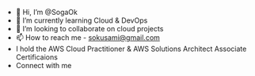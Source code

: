 - 👋 Hi, I’m @SogaOk
- 🌱 I’m currently learning Cloud & DevOps
- 💞️ I’m looking to collaborate on cloud projects
- 📫 How to reach me - sokusami@gmail.com
- I hold the AWS Cloud Practitioner & AWS Solutions Architect Associate Certificaions
- Connect with me
<!---
SogaOk/SogaOk is a ✨ special ✨ repository because its `README.md` (this file) appears on your GitHub profile.
You can click the Preview link to take a look at your changes.
--->
